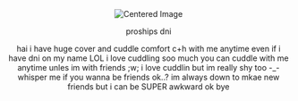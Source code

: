 <div align="center">
  <img src="https://komarev.com/ghpvc/?username=15chuu&color=c3a893&label=hai" alt="Centered Image">
</div>




<p align="center"> proships dni </p>
<p align="center"> hai i have huge cover and cuddle comfort c+h with me anytime even if i have dni on my name LOL i love cuddling soo much you can cuddle with me anytime unles im with friends ;w; i love cuddlin but im really shy too -_- whisper me if you wanna be friends ok..? im always down to mkae new friends but i can be SUPER awkward ok bye </p>

